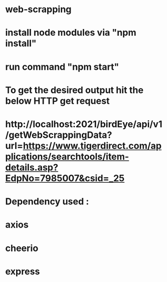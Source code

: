 # web-scrapping
# install node modules via "npm install"
# run command "npm start"
# To get the desired output hit the below HTTP get request
# http://localhost:2021/birdEye/api/v1/getWebScrappingData?url=https://www.tigerdirect.com/applications/searchtools/item-details.asp?EdpNo=7985007&csid=_25

# Dependency used :
# axios
# cheerio
# express
